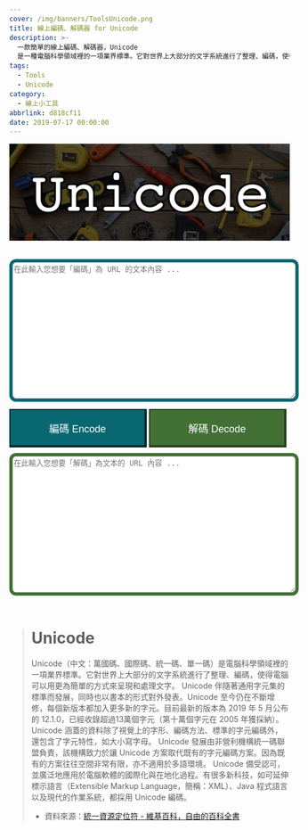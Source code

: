 ```yaml
---
cover: /img/banners/ToolsUnicode.png
title: 線上編碼、解碼器 for Unicode
description: >-
  一款簡單的線上編碼、解碼器，Unicode
  是一種電腦科學領域裡的一項業界標準。它對世界上大部分的文字系統進行了整理、編碼，使得電腦可以用更為簡單的方式來呈現和處理文字。
tags:
  - Tools
  - Unicode
category:
  - 線上小工具
abbrlink: d818cf11
date: 2019-07-17 00:00:00
---
```


<style type="text/css" media="screen">
    .container {
        margin: 0px auto;
        max-width: 800px;
    }

    textarea {
        margin-bottom: 0px !important;
        border-radius: 12px;
    }

    .contact-form button[type="button"] {
        display: inline;
        padding: 19px 39px 18px 39px;
        color: #fff;
        font-size: 1.125rem;
        width: 49%;
        border: 1px solid #ba0009;
            border-top-width: 1px;
            border-right-width: 1px;
            border-bottom-width: 1px;
            border-left-width: 1px;
        /* margin: 0px auto; */
        margin-top: .625rem;
        margin-bottom: .625rem;
        cursor: pointer;
        -webkit-transition: all .3s;
        transition: all .3s;
        outline: none;
    }

    select {
        padding: 9px 18px 9px 18px;
        width: 100%;
        /* border: 6px solid #032629 !important; */
        /* border-width: 2px 4px 4px 2px !important; */
        border-radius: 12px;
        margin: .625rem;
        padding: .625rem;
    }

    .contact-form .encode {
        width: 100%;
        height: auto !important;
        background: #086770;
        border: 6px solid #032629 !important;
        border-width: 2px 4px 4px 2px !important;
    }

    .contact-form .decode {
        width: 100%;
        height: auto !important;
        background: #427035;
        border: 6px solid #243e1d !important;
        border-width: 2px 4px 4px 2px !important;
    }

    .encode_textarea {
        width: 100%;
        height: 240px !important;
        border: 6px solid #086770 !important;
            border-top-width: 1px;
            border-right-width: 1px;
            border-bottom-width: 1px;
            border-left-width: 1px;
    }

    .decode_textarea {
        width: 100%;
        height: 240px !important;
        border: 6px solid #427035 !important;
        border-top-width: 1px;
        border-right-width: 1px;
        border-bottom-width: 1px;
        border-left-width: 1px;
    }
</style>

![線上編碼、解碼器 for Unicode Banner](/img/banners/ToolsUnicode.png)

<div class="container" style="padding-top: 16px; padding-bottom: 16px;">
    <div id="form" class="contact-form">
        <textarea type="text" class="encode_textarea" id="encode_value" name="encode_value" placeholder="在此輸入您想要「編碼」為 URL 的文本內容 ..."></textarea>
        <button type="button" class="encode" id="encode" onclick="encode()">編碼 Encode</button>
        <button type="button" class="decode" id="decode" onclick="decode()">解碼 Decode</button>
        <textarea type="text" class="decode_textarea" id="decode_value" name="decode_value" placeholder="在此輸入您想要「解碼」為文本的 URL 內容 ..."></textarea>
    </div>
</div>

<script>
    function encode() {
        var sMyInput = document.getElementById('encode_value').value;
        var sMyUnicode = sMyInput.toUnicode();
        document.getElementById('decode_value').value = sMyUnicode;
    };

    function decode() {
        var sMyUnicode = document.getElementById('decode_value').value;
        var r = /\\u([\d\w]{4})/gi;
        sMyUnicode = sMyUnicode.replace(r, function (match, grp) {
            return String.fromCharCode(parseInt(grp, 16));
        } );
        sMyUnicode = unescape(sMyUnicode);
        document.getElementById('encode_value').value = sMyUnicode
    };

    String.prototype.toUnicode = function() {
        var result = "";
        for(var i = 0; i < this.length; i++) {
            // Assumption: all characters are < 0xffff
            result += "\\u" + ("000" + this[i].charCodeAt(0).toString(16)).substr(-4);
        }
        return result;
    };
</script>

> # Unicode
> Unicode（中文：萬國碼、國際碼、統一碼、單一碼）是電腦科學領域裡的一項業界標準。它對世界上大部分的文字系統進行了整理、編碼，使得電腦可以用更為簡單的方式來呈現和處理文字。
> Unicode 伴隨著通用字元集的標準而發展，同時也以書本的形式對外發表。Unicode 至今仍在不斷增修，每個新版本都加入更多新的字元。目前最新的版本為 2019 年 5 月公布的 12.1.0，已經收錄超過13萬個字元（第十萬個字元在 2005 年獲採納）。Unicode 涵蓋的資料除了視覺上的字形、編碼方法、標準的字元編碼外，還包含了字元特性，如大小寫字母。
> Unicode 發展由非營利機構統一碼聯盟負責，該機構致力於讓 Unicode 方案取代既有的字元編碼方案。因為既有的方案往往空間非常有限，亦不適用於多語環境。
> Unicode 備受認可，並廣泛地應用於電腦軟體的國際化與在地化過程。有很多新科技，如可延伸標示語言（Extensible Markup Language，簡稱：XML）、Java 程式語言以及現代的作業系統，都採用 Unicode 編碼。
> - 資料來源：[統一資源定位符 - 維基百科，自由的百科全書](https://zh.wikipedia.org/wiki/url)

